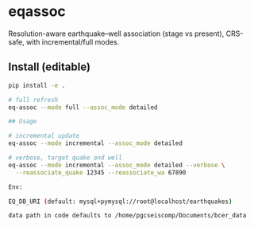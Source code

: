 # eqassoc

Resolution-aware earthquake–well association (stage vs present), CRS-safe, with incremental/full modes.

## Install (editable)
```bash
pip install -e .

# full refresh
eq-assoc --mode full --assoc_mode detailed

## Usage

# incremental update
eq-assoc --mode incremental --assoc_mode detailed

# verbose, target quake and well
eq-assoc --mode incremental --assoc_mode detailed --verbose \
  --reassociate_quake 12345 --reassociate_wa 67890

Env:

EQ_DB_URI (default: mysql+pymysql://root@localhost/earthquakes)

data path in code defaults to /home/pgcseiscomp/Documents/bcer_data
